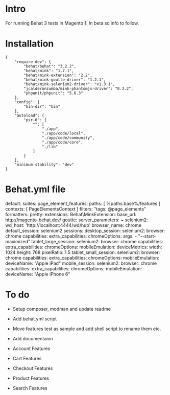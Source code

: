 # Intro
For running Behat 3 tests in Magento 1. In beta so info to follow.

# Installation
    {
        "require-dev": {
            "behat/behat": "3.2.2",
            "behat/mink": "1.7.1",
            "behat/mink-extension": "2.2",
            "behat/mink-goutte-driver": "1.2.1",
            "behat/mink-selenium2-driver": "v1.3.1",
            "jcalderonzumba/mink-phantomjs-driver": "0.3.2",
            "phpunit/phpunit": "5.6.3"
        },
        "config": {
            "bin-dir": "bin"
        },
        "autoload": {
            "psr-0": {
                "": [
                    "./app",
                    "./app/code/local",
                    "./app/code/community",
                    "./app/code/core",
                    "./lib"
                ]
            }
        },
        "minimum-stability": "dev"
    }
    
# Behat.yml file
default:
    suites:
        page_element_features:
            paths:    [ %paths.base%/features ]
            contexts: [ PageElementsContext ]
            filters:
                "tags: @page_elements"
    formatters:
        pretty:
    extensions:
        Behat\MinkExtension:
            base_url: http://magento-behat.dev/
            goutte:
                server_parameters: ~
            selenium2:
                wd_host: 'http://localhost:4444/wd/hub'
            browser_name: chrome
            default_session: selenium2
            sessions:
                desktop_session:
                    selenium2:
                      browser: chrome
                      capabilities:
                        extra_capabilities:
                          chromeOptions:
                            args:
                              - "--start-maximized"
                tablet_large_session:
                  selenium2:
                    browser: chrome
                    capabilities:
                      extra_capabilities:
                        chromeOptions:
                          mobileEmulation:
                            deviceMetrics:
                              width: 1024
                              height: 768
                              pixelRatio: 1.5
                tablet_small_session:
                  selenium2:
                    browser: chrome
                    capabilities:
                      extra_capabilities:
                        chromeOptions:
                          mobileEmulation:
                            deviceName: "Apple iPad"
                mobile_session:
                  selenium2:
                    browser: chrome
                    capabilities:
                      extra_capabilities:
                        chromeOptions:
                          mobileEmulation:
                            deviceName: "Apple iPhone 6"


# To do

- Setup composer, modman and update readme
- Add behat.yml script
- Move features test as sample and add shell script to rename them etc.
- Add documentaion

- Account Features
- Cart Features
- Checkout Features
- Product Features
- Search Features

